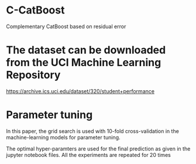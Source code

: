 # C-CatBoost
Complementary CatBoost based on residual error

# The dataset can be downloaded from the UCI Machine Learning Repository 
https://archive.ics.uci.edu/dataset/320/student+performance

# Parameter tuning
In this paper, the grid search is used with 10-fold cross-validation in the machine-learning models for parameter tuning. 

The optimal hyper-paramters are used for the final prediction as given in the jupyter notebook files. All the experiments are repeated for 20 times
